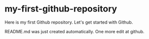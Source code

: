 # my-first-github-repository
Here is my first Github repository. Let's get started with Github.

README.md was just created automatically. One more edit at github.
